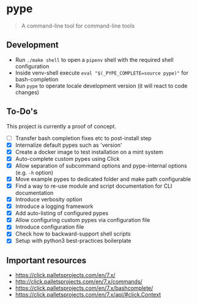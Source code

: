 # pype

> A command-line tool for command-line tools

## Development

- Run `./make shell` to open a `pipenv` shell with the required shell configuration
- Inside venv-shell execute `eval "$(_PYPE_COMPLETE=source pype)"` for bash-completion
- Run `pype` to operate locale development version (it will react to code changes)

## To-Do's

This project is currently a proof of concept.

- [ ] Transfer bash completion fixes etc to post-install step
- [x] Internalize default pypes such as 'version'
- [x] Create a docker image to test installation on a mint system
- [x] Auto-complete custom pypes using Click
- [x] Allow separation of subcommand options and pype-internal options (e.g. `-h` option)
- [x] Move example pypes to dedicated folder and make path configurable
- [x] Find a way to re-use module and script documentation for CLI documentation
- [x] Introduce verbosity option
- [x] Introduce a logging framework
- [x] Add auto-listing of configured pypes
- [x] Allow configuring custom pypes via configuration file
- [x] Introduce configuration file
- [x] Check how to backward-support shell scripts
- [x] Setup with python3 best-practices boilerplate

## Important resources

- <https://click.palletsprojects.com/en/7.x/>
- <http://click.palletsprojects.com/en/7.x/commands/>
- <https://click.palletsprojects.com/en/7.x/bashcomplete/>
- <https://click.palletsprojects.com/en/7.x/api/#click.Context>
